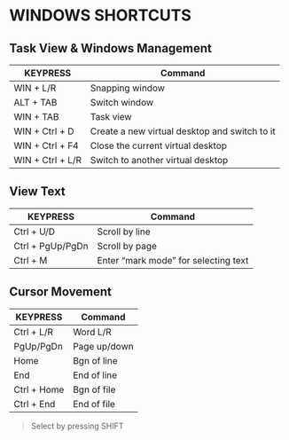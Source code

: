 # WINDOWS SHORTCUTS

## Task View & Windows Management
|     KEYPRESS     |                    Command                    |
|------------------|-----------------------------------------------|
| WIN + L/R        | Snapping window                               |
| ALT + TAB        | Switch window                                 |
| WIN + TAB        | Task view                                     |
| WIN + Ctrl + D   | Create a new virtual desktop and switch to it |
| WIN + Ctrl + F4  | Close the current virtual desktop             |
| WIN + Ctrl + L/R | Switch to another virtual desktop             |


## View Text
|     KEYPRESS     |               Command                |
|------------------|--------------------------------------|
| Ctrl + U/D       | Scroll by line                       |
| Ctrl + PgUp/PgDn | Scroll by page                       |
| Ctrl + M         | Enter “mark mode” for selecting text |


## Cursor Movement
|   KEYPRESS  |    Command    |
|-------------|---------------|
| Ctrl + L/R  | Word L/R      |
| PgUp/PgDn   | Page up/down  |
| Home        | Bgn of line   |
| End         | End of line   |
| Ctrl + Home | Bgn of file   |
| Ctrl + End  | End of file   |

> Select by pressing SHIFT 